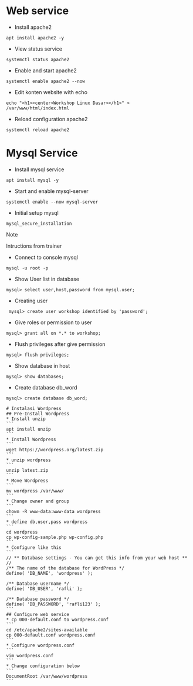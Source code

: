 # Web service
* Install apache2
``````
apt install apache2 -y
``````
* View status service
``````
systemctl status apache2
``````

* Enable and start apache2
``````
systemctl enable apache2 --now
``````
* Edit konten website with echo
``````
echo "<h1><center>Workshop Linux Dasar></h1>" > /var/www/html/index.html
``````
* Reload configuration apache2
``````
systemctl reload apache2
``````
# Mysql Service
* Install mysql service
``````
apt install mysql -y
``````
* Start and enable mysql-server
``````
systemctl enable --now mysql-server
``````
* Initial setup mysql
``````
mysql_secure_installation
``````
>[!NOTE]
> Intructions from trainer

* Connect to console mysql
``````
mysql -u root -p
``````
* Show User list in database
``````
mysql> select user,host,password from mysql.user; 
``````
* Creating user
``````
 mysql> create user workshop identified by 'password';
``````
* Give roles or permission to user
``````
mysql> grant all on *.* to workshop;
``````
* Flush privileges after give permission
``````
mysql> flush privileges;
``````
* Show database in host
``````
mysql> show databases; 
``````
* Create database db_word
``````
mysql> create database db_word;

# Instalasi Wordpress
## Pre-Install Wordpress
* Install unzip
```
apt install unzip
```
* Install Wordpress
```
wget https://wordpress.org/latest.zip
```
* unzip wordpress
```
unzip latest.zip
```
* Move Wordpress 
```
mv wordpress /var/www/
```
* Change owner and group
```
chown -R www-data:www-data wordpress
```
* define db,user,pass wordpress
```
cd wordpress
cp wp-config-sample.php wp-config.php
```
* Configure like this
```
// ** Database settings - You can get this info from your web host ** //
/** The name of the database for WordPress */
define( 'DB_NAME', 'wordpress' );

/** Database username */
define( 'DB_USER', 'rafli' );

/** Database password */
define( 'DB_PASSWORD', 'rafli123' );
```
## Configure web service
* cp 000-default.conf to wordpress.conf
```
cd /etc/apache2/sites-available
cp 000-default.conf wordpress.conf
```
* Configure wordpress.conf
```
vim wordpress.conf
```
* Change configuration below
```
DocumentRoot /var/www/wordpress
```
